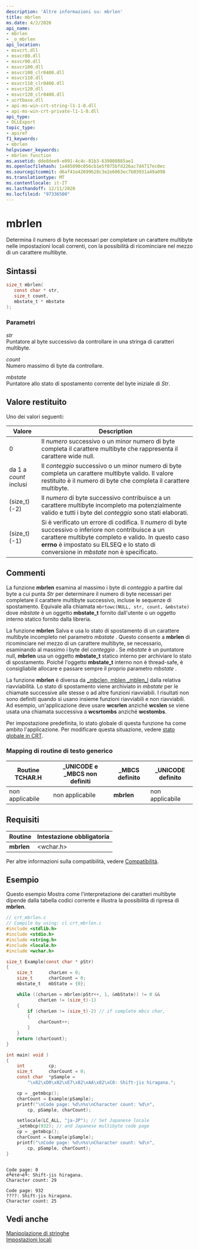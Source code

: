 ```yaml
---
description: 'Altre informazioni su: mbrlen'
title: mbrlen
ms.date: 4/2/2020
api_name:
- mbrlen
- _o_mbrlen
api_location:
- msvcrt.dll
- msvcr80.dll
- msvcr90.dll
- msvcr100.dll
- msvcr100_clr0400.dll
- msvcr110.dll
- msvcr110_clr0400.dll
- msvcr120.dll
- msvcr120_clr0400.dll
- ucrtbase.dll
- api-ms-win-crt-string-l1-1-0.dll
- api-ms-win-crt-private-l1-1-0.dll
api_type:
- DLLExport
topic_type:
- apiref
f1_keywords:
- mbrlen
helpviewer_keywords:
- mbrlen function
ms.assetid: dde8dee9-e091-4c4c-81b3-639808885ae1
ms.openlocfilehash: 1a485090c056cb1e5f075bfd226ac7d4717ec0ec
ms.sourcegitcommit: d6af41e42699628c3e2e6063ec7b03931a49a098
ms.translationtype: MT
ms.contentlocale: it-IT
ms.lasthandoff: 12/11/2020
ms.locfileid: "97336500"
---
```

# <a name="mbrlen"></a>mbrlen

Determina il numero di byte necessari per completare un carattere multibyte nelle impostazioni locali correnti, con la possibilità di ricominciare nel mezzo di un carattere multibyte.

## <a name="syntax"></a>Sintassi

```C
size_t mbrlen(
   const char * str,
   size_t count,
   mbstate_t * mbstate
);
```

### <a name="parameters"></a>Parametri

*str*<br/>
Puntatore al byte successivo da controllare in una stringa di caratteri multibyte.

*count*<br/>
Numero massimo di byte da controllare.

*mbstate*<br/>
Puntatore allo stato di spostamento corrente del byte iniziale di *Str*.

## <a name="return-value"></a>Valore restituito

Uno dei valori seguenti:

| Valore | Description |
|--|--|
| 0 | Il *numero* successivo o un minor numero di byte completa il carattere multibyte che rappresenta il carattere wide null. |
| da 1 a *count* inclusi | Il *conteggio* successivo o un minor numero di byte completa un carattere multibyte valido. Il valore restituito è il numero di byte che completa il carattere multibyte. |
| (size_t)(-2) | Il *numero* di byte successivo contribuisce a un carattere multibyte incompleto ma potenzialmente valido e tutti i byte del *conteggio* sono stati elaborati. |
| (size_t)(-1) | Si è verificato un errore di codifica. Il *numero* di byte successivo o inferiore non contribuisce a un carattere multibyte completo e valido. In questo caso **errno** è impostato su EILSEQ e lo stato di conversione in *mbstate* non è specificato. |

## <a name="remarks"></a>Commenti

La funzione **mbrlen** esamina al massimo i byte di *conteggio* a partire dal byte a cui punta *Str* per determinare il numero di byte necessari per completare il carattere multibyte successivo, incluse le sequenze di spostamento. Equivale alla chiamata `mbrtowc(NULL, str, count, &mbstate)` dove *mbstate* è un oggetto **mbstate_t** fornito dall'utente o un oggetto interno statico fornito dalla libreria.

La funzione **mbrlen** Salva e usa lo stato di spostamento di un carattere multibyte incompleto nel parametro *mbstate* . Questo consente a **mbrlen** di ricominciare nel mezzo di un carattere multibyte, se necessario, esaminando al massimo i byte del *conteggio* . Se *mbstate* è un puntatore null, **mbrlen** usa un oggetto **mbstate_t** statico interno per archiviare lo stato di spostamento. Poiché l'oggetto **mbstate_t** interno non è thread-safe, è consigliabile allocare e passare sempre il proprio parametro *mbstate* .

La funzione **mbrlen** è diversa da [_mbclen, mblen _mblen_l](mbclen-mblen-mblen-l.md) dalla relativa riavviabilità. Lo stato di spostamento viene archiviato in *mbstate* per le chiamate successive alle stesse o ad altre funzioni riavviabili. I risultati non sono definiti quando si usano insieme funzioni riavviabili e non riavviabili.  Ad esempio, un'applicazione deve usare **wcsrlen** anziché **wcslen** se viene usata una chiamata successiva a **wcsrtombs** anziché **wcstombs**.

Per impostazione predefinita, lo stato globale di questa funzione ha come ambito l'applicazione. Per modificare questa situazione, vedere [stato globale in CRT](../global-state.md).

### <a name="generic-text-routine-mappings"></a>Mapping di routine di testo generico

|Routine TCHAR.H|_UNICODE e _MBCS non definiti|_MBCS definito|_UNICODE definito|
|---------------------|------------------------------------|--------------------|-----------------------|
|non applicabile|non applicabile|**mbrlen**|non applicabile|

## <a name="requirements"></a>Requisiti

|Routine|Intestazione obbligatoria|
|-------------|---------------------|
|**mbrlen**|\<wchar.h>|

Per altre informazioni sulla compatibilità, vedere [Compatibilità](../../c-runtime-library/compatibility.md).

## <a name="example"></a>Esempio

Questo esempio Mostra come l'interpretazione dei caratteri multibyte dipende dalla tabella codici corrente e illustra la possibilità di ripresa di **mbrlen**.

```C
// crt_mbrlen.c
// Compile by using: cl crt_mbrlen.c
#include <stdlib.h>
#include <stdio.h>
#include <string.h>
#include <locale.h>
#include <wchar.h>

size_t Example(const char * pStr)
{
    size_t      charLen = 0;
    size_t      charCount = 0;
    mbstate_t   mbState = {0};

    while ((charLen = mbrlen(pStr++, 1, &mbState)) != 0 &&
            charLen != (size_t)-1)
    {
        if (charLen != (size_t)-2) // if complete mbcs char,
        {
            charCount++;
        }
    }
    return (charCount);
}

int main( void )
{
    int         cp;
    size_t      charCount = 0;
    const char  *pSample =
        "\x82\xD0\x82\xE7\x82\xAA\x82\xC8: Shift-jis hiragana.";

    cp = _getmbcp();
    charCount = Example(pSample);
    printf("\nCode page: %d\n%s\nCharacter count: %d\n",
        cp, pSample, charCount);

    setlocale(LC_ALL, "ja-JP"); // Set Japanese locale
    _setmbcp(932); // and Japanese multibyte code page
    cp = _getmbcp();
    charCount = Example(pSample);
    printf("\nCode page: %d\n%s\nCharacter count: %d\n",
        cp, pSample, charCount);
}
```

```Output

Code page: 0
é╨éτé¬é╚: Shift-jis hiragana.
Character count: 29

Code page: 932
????: Shift-jis hiragana.
Character count: 25
```

## <a name="see-also"></a>Vedi anche

[Manipolazione di stringhe](../../c-runtime-library/string-manipulation-crt.md)<br/>
[Impostazioni locali](../../c-runtime-library/locale.md)<br/>
